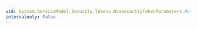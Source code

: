 ```yaml
---
uid: System.ServiceModel.Security.Tokens.RsaSecurityTokenParameters.#ctor(System.ServiceModel.Security.Tokens.RsaSecurityTokenParameters)
internalonly: False
---
```

